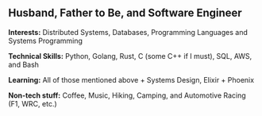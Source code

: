 Husband, Father to Be, and Software Engineer
---

**Interests:** Distributed Systems, Databases, Programming Languages and Systems Programming

**Technical Skills:** Python, Golang, Rust, C (some C++ if I must), SQL, AWS, and Bash

**Learning:** All of those mentioned above + Systems Design, Elixir + Phoenix

**Non-tech stuff:** Coffee, Music, Hiking, Camping, and Automotive Racing (F1, WRC, etc.) 
